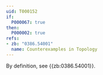 ```yaml
---
uid: T000152
if:
  P000067: true
then:
  P000002: true
refs:
- zb: "0386.54001"
  name: Counterexamples in Topology
---
```


By definition, see {{zb:0386.54001}}.

